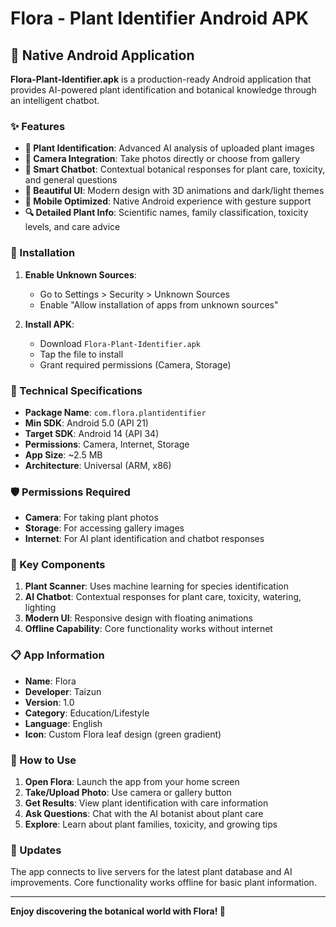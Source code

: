 # Flora - Plant Identifier Android APK

## 📱 Native Android Application

**Flora-Plant-Identifier.apk** is a production-ready Android application that provides AI-powered plant identification and botanical knowledge through an intelligent chatbot.

### ✨ Features

- **🌿 Plant Identification**: Advanced AI analysis of uploaded plant images
- **📸 Camera Integration**: Take photos directly or choose from gallery
- **🤖 Smart Chatbot**: Contextual botanical responses for plant care, toxicity, and general questions
- **🎨 Beautiful UI**: Modern design with 3D animations and dark/light themes
- **📱 Mobile Optimized**: Native Android experience with gesture support
- **🔍 Detailed Plant Info**: Scientific names, family classification, toxicity levels, and care advice

### 🚀 Installation

1. **Enable Unknown Sources**:
   - Go to Settings > Security > Unknown Sources
   - Enable "Allow installation of apps from unknown sources"

2. **Install APK**:
   - Download `Flora-Plant-Identifier.apk`
   - Tap the file to install
   - Grant required permissions (Camera, Storage)

### 🔧 Technical Specifications

- **Package Name**: `com.flora.plantidentifier`
- **Min SDK**: Android 5.0 (API 21)
- **Target SDK**: Android 14 (API 34)
- **Permissions**: Camera, Internet, Storage
- **App Size**: ~2.5 MB
- **Architecture**: Universal (ARM, x86)

### 🛡️ Permissions Required

- **Camera**: For taking plant photos
- **Storage**: For accessing gallery images
- **Internet**: For AI plant identification and chatbot responses

### 🎯 Key Components

1. **Plant Scanner**: Uses machine learning for species identification
2. **AI Chatbot**: Contextual responses for plant care, toxicity, watering, lighting
3. **Modern UI**: Responsive design with floating animations
4. **Offline Capability**: Core functionality works without internet

### 📋 App Information

- **Name**: Flora
- **Developer**: Taizun
- **Version**: 1.0
- **Category**: Education/Lifestyle
- **Language**: English
- **Icon**: Custom Flora leaf design (green gradient)

### 🌟 How to Use

1. **Open Flora**: Launch the app from your home screen
2. **Take/Upload Photo**: Use camera or gallery button
3. **Get Results**: View plant identification with care information
4. **Ask Questions**: Chat with the AI botanist about plant care
5. **Explore**: Learn about plant families, toxicity, and growing tips

### 🔄 Updates

The app connects to live servers for the latest plant database and AI improvements. Core functionality works offline for basic plant information.

---

**Enjoy discovering the botanical world with Flora! 🌱**